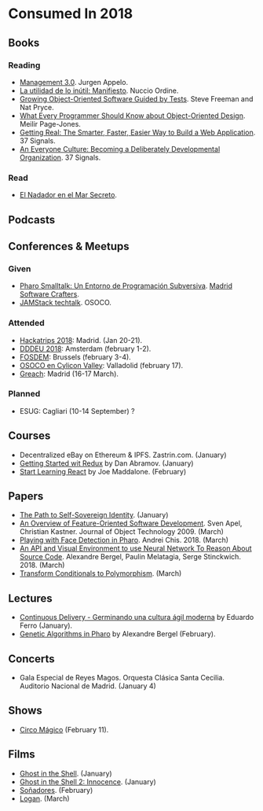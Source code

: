 # Consumed In 2018


## Books

### Reading

- [Management 3.0](). Jurgen Appelo.
- [La utilidad de lo inútil: Manifiesto](https://www.goodreads.com/book/show/19097397-la-utilidad-de-lo-in-til?ac). Nuccio Ordine.
- [Growing Object-Oriented Software Guided by Tests](https://www.goodreads.com/book/show/4268826-growing-object-oriented-software-guided-by-tests). Steve Freeman and Nat Pryce.
- [What Every Programmer Should Know about Object-Oriented Design](What_Every_Programmer_Should_Know_about_Object_Oriented_Design). Meilir Page-Jones.
- [Getting Real: The Smarter, Faster, Easier Way to Build a Web Application](https://www.goodreads.com/book/show/447648.Getting_Real). 37 Signals.
- [An Everyone Culture: Becoming a Deliberately Developmental Organization](https://www.goodreads.com/book/show/25159550-an-everyone-culture). 37 Signals.

### Read

- [El Nadador en el Mar Secreto](https://www.goodreads.com/book/show/23572099-el-nadador-en-el-mar-secreto).

## Podcasts

## Conferences & Meetups

### Given

- [Pharo Smalltalk: Un Entorno de Programación Subversiva](https://osoco.es/introduccion-pharo-madswcr/). [Madrid Software Crafters](https://www.meetup.com/madswcraft/events/243717931/).
- [JAMStack techtalk](https://osoco.es/thoughts/2017/12/jamstack-techtalk/). OSOCO.

### Attended

- [Hackatrips 2018](http://www.hackatrips.com/): Madrid. (Jan 20-21).
- [DDDEU 2018](https://dddeurope.com/2018/): Amsterdam (february 1-2).
- [FOSDEM](https://fosdem.org/2018/): Brussels (february 3-4).
- [OSOCO en Cylicon Valley](https://www.meetup.com/Cylicon-Valley/events/246649744/): Valladolid (february 17).
- [Greach](http://2018.greachconf.com): Madrid (16-17 March).

### Planned

- ESUG: Cagliari (10-14 September) ?

## Courses

- Decentralized eBay on Ethereum & IPFS. Zastrin.com. (January)
- [Getting Started wit Redux](https://egghead.io/courses/getting-started-with-redux) by Dan Abramov. (January)
- [Start Learning React](https://egghead.io/courses/start-learning-react) by Joe Maddalone. (February)

## Papers

- [The Path to Self-Sovereign Identity](http://www.lifewithalacrity.com/2016/04/the-path-to-self-soverereign-identity.html). (January)
- [An Overview of Feature-Oriented Software Development](http://www.jot.fm/issues/issue_2009_07/column5.pdf). Sven Apel, Christian Kastner. Journal of Object Technology 2009. (March)
- [Playing with Face Detection in Pharo](https://medium.com/@Chis_Andrei/playing-with-face-detection-in-pharo-e6dd297e0ca3). Andrei Chis. 2018. (March)
- [An API and Visual Environment to use Neural Network To Reason About Source Code](http://bergel.eu/MyPapers/Berg18-APIForNN.pdf). Alexandre Bergel, Paulin Melatagia, Serge Stinckwich. 2018. (March)
- [Transform Conditionals to Polymorphism](http://scg.unibe.ch/archive/papers/Duca00cTransform.pdf). (March)


## Lectures

- [Continuous Delivery - Germinando una cultura ágil moderna](http://www.eferro.net/2018/01/code-continious-delivery-germinando-una.html) by Eduardo Ferro (January).
- [Genetic Algorithms in Pharo](https://www.youtube.com/watch?v=ZB1U259wPaA) by Alexandre Bergel (February).

## Concerts

- Gala Especial de Reyes Magos. Orquesta Clásica Santa Cecilia. Auditorio Nacional de Madrid. (January 4)

## Shows

- [Circo Mágico](https://elcircomagico.es/) (February 11).

## Films

- [Ghost in the Shell](http://www.imdb.com/title/tt1219827/). (January)
- [Ghost in the Shell 2: Innocence](https://en.wikipedia.org/wiki/Ghost_in_the_Shell_2:_Innocence). (January)
- [Soñadores](https://es.wikipedia.org/wiki/So%C3%B1adores). (February)
- [Logan](http://www.imdb.com/title/tt3315342/). (March)

